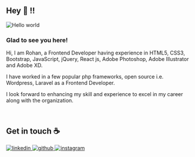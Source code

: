## Hey 👋 !!
<img src="https://raw.githubusercontent.com/sagar-viradiya/sagar-viradiya/master/resources/banner.png" alt="Hello world">




### Glad to see you here!  
Hi, I am Rohan, a Frontend Developer having experience in HTML5, CSS3, Bootstrap, JavaScript, jQuery, React js, Adobe Photoshop, Adobe Illustrator and Adobe XD.

I have worked in a few popular php frameworks, open source i.e. Wordpress, Laravel as a Frontend Developer.

I look forward to enhancing my skill and experience to excel in my career along with the organization.  

<br/>

## Get in touch :coffee:

<a href="https://linkedin.com/in/rohankumar50" target="_blank">
<img src=https://img.shields.io/badge/linkedin-%231E77B5.svg?&style=for-the-badge&logo=linkedin&logoColor=white alt=linkedin style="margin-bottom: 5px;" />
</a>
<a href="https://github.com/rohankumar50" target="_blank">
<img src=https://img.shields.io/badge/github-%2324292e.svg?&style=for-the-badge&logo=github&logoColor=white alt=github style="margin-bottom: 5px;" />
</a>
<a href="https://instagram.com/rohankumar_50" target="_blank">
<img src=https://img.shields.io/badge/instagram-%23000000.svg?&style=for-the-badge&logo=instagram&logoColor=white alt=instagram style="margin-bottom: 5px;" />
</a>

<!---
rohankumar50/rohankumar50 is a ✨ special ✨ repository because its `README.md` (this file) appears on your GitHub profile.
You can click the Preview link to take a look at your changes.
--->
